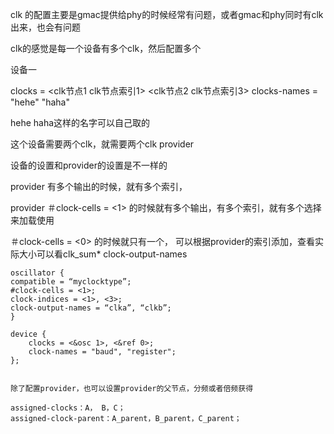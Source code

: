 clk 的配置主要是gmac提供给phy的时候经常有问题，或者gmac和phy同时有clk出来，也会有问题

clk的感觉是每一个设备有多个clk，然后配置多个

设备一

clocks = <clk节点1 clk节点索引1>   <clk节点2 clk节点索引3> 
clocks-names =  "hehe"                     "haha"

hehe haha这样的名字可以自己取的

这个设备需要两个clk，就需要两个clk provider

设备的设置和provider的设置是不一样的

provider 有多个输出的时候，就有多个索引，

provider ＃clock-cells = <1> 的时候就有多个输出，有多个索引，就有多个选择来加载使用

＃clock-cells = <0> 的时候就只有一个， 可以根据provider的索引添加，查看实际大小可以看clk_sum* clock-output-names

```
oscillator {
compatible = “myclocktype”;
#clock-cells = <1>;
clock-indices = <1>, <3>;
clock-output-names = “clka”, “clkb”;
}

device {
    clocks = <&osc 1>, <&ref 0>;
    clock-names = "baud", "register";
};


除了配置provider，也可以设置provider的父节点，分频或者倍频获得

assigned-clocks：A， B，C；
assigned-clock-parent：A_parent，B_parent，C_parent；

```
